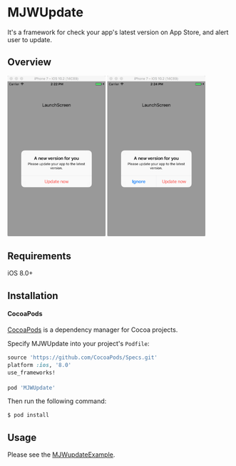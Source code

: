 # MJWUpdate
It's a framework for check your app's latest version on App Store, and alert user to update.

## Overview
<img src="Examples/Media/updateNow.png" width="220"/>
<img src="Examples/Media/ignoreUpdate.png" width="220"/>

## Requirements
iOS 8.0+

## Installation

#### CocoaPods
[CocoaPods](https://cocoapods.org/) is a dependency manager for Cocoa projects.

Specify MJWUpdate into your project's `Podfile`:

```ruby
source 'https://github.com/CocoaPods/Specs.git'
platform :ios, '8.0'
use_frameworks!

pod 'MJWUpdate'
```

Then run the following command:

```bash
$ pod install
```

## Usage

Please see the [MJWupdateExample](./Examples/MJWUpdateExample).
